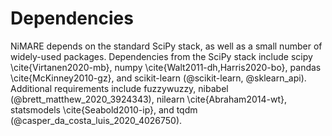 # Dependencies

NiMARE depends on the standard SciPy stack, as well as a small number of widely-used packages.
Dependencies from the SciPy stack include scipy \cite{Virtanen2020-mb}, numpy \cite{Walt2011-dh,Harris2020-bo}, pandas \cite{McKinney2010-gz}, and scikit-learn (@scikit-learn, @sklearn_api).
Additional requirements include fuzzywuzzy, nibabel (@brett_matthew_2020_3924343), nilearn \cite{Abraham2014-wt}, statsmodels \cite{Seabold2010-ip}, and tqdm (@casper_da_costa_luis_2020_4026750).
